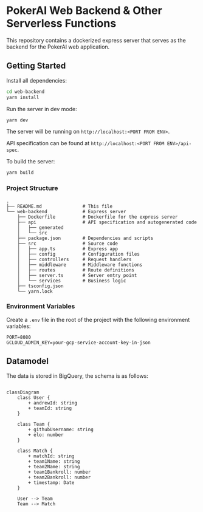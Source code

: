# PokerAI Web Backend & Other Serverless Functions

This repository contains a dockerized express server that serves as the backend for the PokerAI web application.


## Getting Started

Install all dependencies:

```bash
cd web-backend
yarn install
```

Run the server in dev mode:

```bash
yarn dev
```

The server will be running on `http://localhost:<PORT FROM ENV>`.

API specification can be found at `http://localhost:<PORT FROM ENV>/api-spec`.

To build the server:

```bash
yarn build
```

### Project Structure

```
.
├── README.md               # This file
└── web-backend             # Express server
    ├── Dockerfile          # Dockerfile for the express server
    ├── api                 # API specification and autogenerated code
    │   ├── generated
    │   └── src
    ├── package.json        # Dependencies and scripts
    ├── src                 # Source code
    │   ├── app.ts          # Express app
    │   ├── config          # Configuration files
    │   ├── controllers     # Request handlers
    │   ├── middleware      # Middleware functions
    │   ├── routes          # Route definitions
    │   ├── server.ts       # Server entry point
    │   └── services        # Business logic
    ├── tsconfig.json
    └── yarn.lock
```

### Environment Variables

Create a `.env` file in the root of the project with the following environment variables:

```
PORT=8080
GCLOUD_ADMIN_KEY=your-gcp-service-account-key-in-json
```

## Datamodel

The data is stored in BigQuery, the schema is as follows:

```mermaid

classDiagram
    class User {
        + andrewId: string
        + teamId: string
    }

    class Team {
        + githubUsername: string
        + elo: number
    }

    class Match {
        + matchId: string
        + team1Name: string
        + team2Name: string
        + team1Bankroll: number
        + team2Bankroll: number
        + timestamp: Date
    }

    User --> Team
    Team --> Match
```